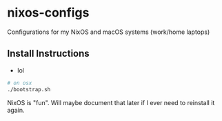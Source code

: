 # nixos-configs

Configurations for my NixOS and macOS systems (work/home laptops)

## Install Instructions

- lol

```bash
# on osx
./bootstrap.sh
```

NixOS is "fun". Will maybe document that later if I ever need to reinstall it again.
